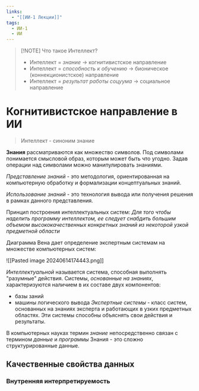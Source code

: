 ```yaml
---
links:
  - "[[ИИ-1 Лекции]]"
tags:
  - ИИ-1
  - ИИ
---
```

>[!NOTE] Что такое Интеллект?
> - Интеллект = *знание* -> когнитивистское направление
> - Интеллект = *способность к обучению* -> бионическое (коннекционистское) направление
> - Интеллект = *результат работы соцуума* -> социальное направление

# Когнитивистское направление в ИИ

> Интеллект - синоним знание

**Знания** рассматриваются как множество символов. Под символами понимается смысловой образ, которым может быть что угодно. Задав операции над символами можно манипулировать знаниями.

*Представление знаний* - это методология, ориентированная на компьютерную обработку и формализации концептуальных знаний.

*Использование знаний* - это технология вывода или получения решения в рамках данного представления.

Принцип построения интеллектуальных систем:
*Для того чтобы наделить программу интеллектом, ее следует снабдить большим объемом высококачественных конкретных знаний из некоторой узкой предметной области*

Диаграмма Вена дает определение экспертным системам на множестве компьютерных систем:

![[Pasted image 20240614174443.png]]

*Интеллектуальной* называется система, способная выполнять "разумные" действия. 
Системы, *основанные на знаниях*, характеризуются наличием в их составе двух компонентов:
- базы заний
- машины логического вывода
*Экспертные системы* - класс систем, основанных на знаниях эксперта и работающих в узких предметных областях. Эти системы способны объяснять свои действия и результаты.

В компьютерных науках термин *знание* непосредственно связан с термином *данные* и *программы*
Знания - это сложно структурированные данные.

## Качественные свойства данных
### Внутренняя интерпретируемость

